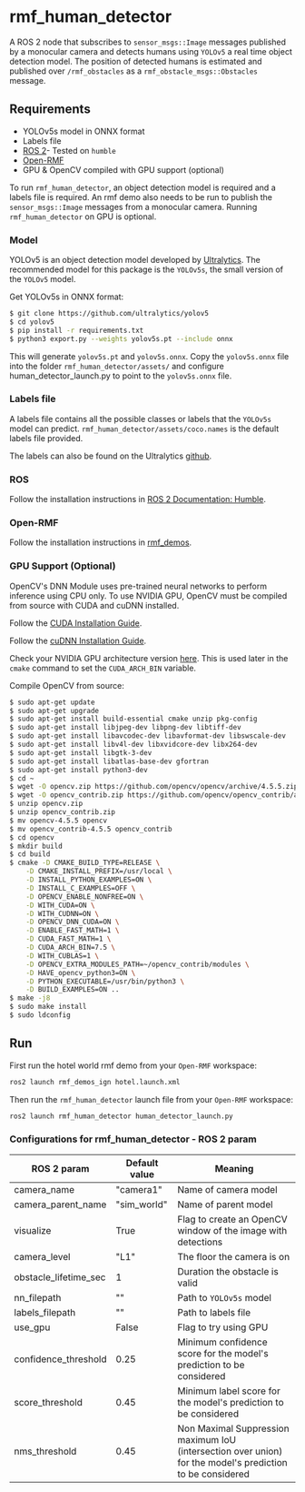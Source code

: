 # rmf_human_detector

A ROS 2 node that subscribes to `sensor_msgs::Image` messages published by a monocular camera and detects humans using `YOLOv5` a real time object detection model. The position of detected humans is estimated and published over `/rmf_obstacles` as a `rmf_obstacle_msgs::Obstacles` message.

## Requirements
* YOLOv5s model in ONNX format
* Labels file
* [ROS 2](https://docs.ros.org/en/humble/Installation/Ubuntu-Install-Debians.html)- Tested on `humble`
* [Open-RMF](https://github.com/open-rmf/rmf)
* GPU & OpenCV compiled with GPU support (optional)

To run `rmf_human_detector`, an object detection model is required and a labels file is required. An rmf demo also needs to be run to publish the `sensor_msgs::Image` messages from a monocular camera. Running `rmf_human_detector` on GPU is optional.

### Model
YOLOv5 is an object detection model developed by [Ultralytics](https://github.com/ultralytics/yolov5). The recommended model for this package is the `YOLOv5s`, the small version of the `YOLOv5` model.


Get YOLOv5s in ONNX format:
```bash
$ git clone https://github.com/ultralytics/yolov5
$ cd yolov5
$ pip install -r requirements.txt
$ python3 export.py --weights yolov5s.pt --include onnx
```
This will generate `yolov5s.pt` and `yolov5s.onnx`. Copy the `yolov5s.onnx` file into the folder `rmf_human_detector/assets/` and
configure human_detector_launch.py to point to the `yolov5s.onnx` file.

### Labels file

A labels file contains all the possible classes or labels that the `YOLOv5s` model can predict.
`rmf_human_detector/assets/coco.names` is the default labels file provided.

The labels can also be found on the Ultralytics [github](https://github.com/ultralytics/yolov5/blob/master/data/coco.yaml).

### ROS

Follow the installation instructions in [ROS 2 Documentation: Humble](https://docs.ros.org/en/humble/Installation.html).

### Open-RMF

Follow the installation instructions in [rmf_demos](https://github.com/open-rmf/rmf_demos/).

### GPU Support (Optional)

OpenCV's DNN Module uses pre-trained neural networks to perform inference using CPU only. To use NVIDIA GPU, OpenCV must be compiled from source with CUDA and cuDNN installed.

Follow the [CUDA Installation Guide](https://docs.nvidia.com/cuda/cuda-installation-guide-linux/index.html).

Follow the [cuDNN Installation Guide](https://docs.nvidia.com/deeplearning/cudnn/install-guide/index.html).

Check your NVIDIA GPU architecture version [here](https://developer.nvidia.com/cuda-gpus). This is used later in the `cmake` command to set the `CUDA_ARCH_BIN` variable.

Compile OpenCV from source:
```bash
$ sudo apt-get update
$ sudo apt-get upgrade
$ sudo apt-get install build-essential cmake unzip pkg-config
$ sudo apt-get install libjpeg-dev libpng-dev libtiff-dev
$ sudo apt-get install libavcodec-dev libavformat-dev libswscale-dev
$ sudo apt-get install libv4l-dev libxvidcore-dev libx264-dev
$ sudo apt-get install libgtk-3-dev
$ sudo apt-get install libatlas-base-dev gfortran
$ sudo apt-get install python3-dev
$ cd ~
$ wget -O opencv.zip https://github.com/opencv/opencv/archive/4.5.5.zip
$ wget -O opencv_contrib.zip https://github.com/opencv/opencv_contrib/archive/4.5.5.zip
$ unzip opencv.zip
$ unzip opencv_contrib.zip
$ mv opencv-4.5.5 opencv
$ mv opencv_contrib-4.5.5 opencv_contrib
$ cd opencv
$ mkdir build
$ cd build
$ cmake -D CMAKE_BUILD_TYPE=RELEASE \
	-D CMAKE_INSTALL_PREFIX=/usr/local \
	-D INSTALL_PYTHON_EXAMPLES=ON \
	-D INSTALL_C_EXAMPLES=OFF \
	-D OPENCV_ENABLE_NONFREE=ON \
	-D WITH_CUDA=ON \
	-D WITH_CUDNN=ON \
	-D OPENCV_DNN_CUDA=ON \
	-D ENABLE_FAST_MATH=1 \
	-D CUDA_FAST_MATH=1 \
	-D CUDA_ARCH_BIN=7.5 \
	-D WITH_CUBLAS=1 \
	-D OPENCV_EXTRA_MODULES_PATH=~/opencv_contrib/modules \
	-D HAVE_opencv_python3=ON \
	-D PYTHON_EXECUTABLE=/usr/bin/python3 \
	-D BUILD_EXAMPLES=ON ..
$ make -j8
$ sudo make install
$ sudo ldconfig
```

## Run

First run the hotel world rmf demo from your `Open-RMF` workspace:
```bash
ros2 launch rmf_demos_ign hotel.launch.xml
```

Then run the `rmf_human_detector` launch file from your `Open-RMF` workspace:
```bash
ros2 launch rmf_human_detector human_detector_launch.py
```

### Configurations for rmf_human_detector - ROS 2 param

| ROS 2 param           | Default value | Meaning |
| --------------------- | ------------- | ------- |
| camera_name           | "camera1"     | Name of camera model |
| camera_parent_name    | "sim_world"   | Name of parent model |
| visualize             | True          | Flag to create an OpenCV window of the image with detections |
| camera_level          | "L1"          | The floor the camera is on |
| obstacle_lifetime_sec | 1             | Duration the obstacle is valid |
| nn_filepath           | ""            | Path to `YOLOv5s` model |
| labels_filepath       | ""            | Path to labels file  |
| use_gpu               | False         | Flag to try using GPU |
| confidence_threshold  | 0.25          | Minimum confidence score for the model's prediction to be considered |
| score_threshold       | 0.45          | Minimum label score for the model's prediction to be considered |
| nms_threshold         | 0.45          | Non Maximal Suppression maximum IoU (intersection over union) for the model's prediction to be considered |
